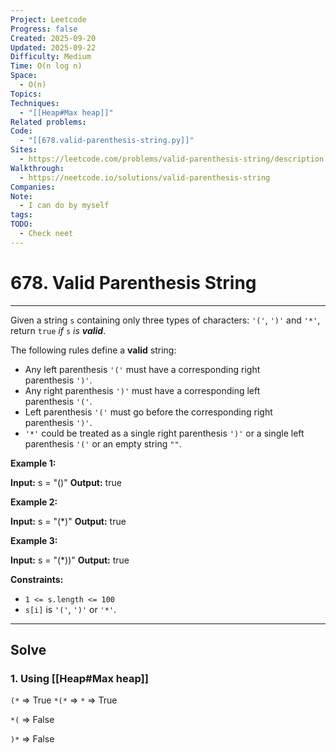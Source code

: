 ```yaml
---
Project: Leetcode
Progress: false
Created: 2025-09-20
Updated: 2025-09-22
Difficulty: Medium
Time: O(n log n)
Space:
  - O(n)
Topics:
Techniques:
  - "[[Heap#Max heap]]"
Related problems:
Code:
  - "[[678.valid-parenthesis-string.py]]"
Sites:
  - https://leetcode.com/problems/valid-parenthesis-string/description
Walkthrough:
  - https://neetcode.io/solutions/valid-parenthesis-string
Companies:
Note:
  - I can do by myself
tags:
TODO:
  - Check neet
---
```

# 678. Valid Parenthesis String
---
Given a string `s` containing only three types of characters: `'('`, `')'` and `'*'`, return `true` _if_ `s` _is **valid**_.

The following rules define a **valid** string:

- Any left parenthesis `'('` must have a corresponding right parenthesis `')'`.
- Any right parenthesis `')'` must have a corresponding left parenthesis `'('`.
- Left parenthesis `'('` must go before the corresponding right parenthesis `')'`.
- `'*'` could be treated as a single right parenthesis `')'` or a single left parenthesis `'('` or an empty string `""`.

**Example 1:**

**Input:** s = "()"
**Output:** true

**Example 2:**

**Input:** s = "(*)"
**Output:** true

**Example 3:**

**Input:** s = "(*))"
**Output:** true

**Constraints:**

- `1 <= s.length <= 100`
- `s[i]` is `'('`, `')'` or `'*'`.


----

## Solve

### 1. Using [[Heap#Max heap]]


`(*` => True
`*(*` => `*` => True

`*(` => False

`)*` => False